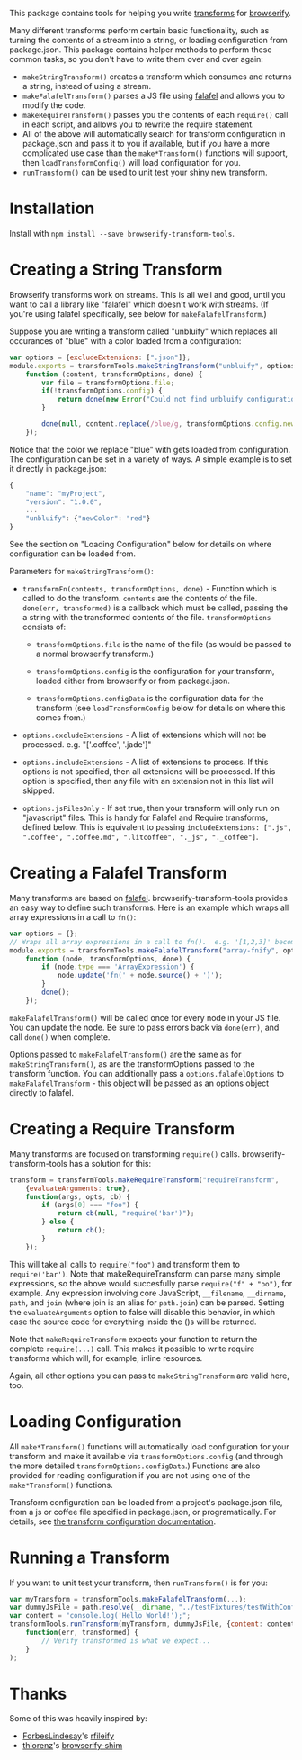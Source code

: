This package contains tools for helping you write [transforms](https://github.com/substack/node-browserify#btransformtr) for [browserify](https://github.com/substack/node-browserify).

Many different transforms perform certain basic functionality, such as turning the contents of a stream into a string, or loading configuration from package.json.  This package contains helper methods to perform these common tasks, so you don't have to write them over and over again:

* `makeStringTransform()` creates a transform which consumes and returns a string, instead of using a stream.
* `makeFalafelTransform()` parses a JS file using [falafel](https://github.com/substack/node-falafel) and allows you to modify the code.
* `makeRequireTransform()` passes you the contents of each `require()` call in each script, and allows you to rewrite the require statement.
* All of the above will automatically search for transform configuration in package.json and pass it to you if available, but if you have a more complicated use case than the `make*Transform()` functions will support, then `loadTransformConfig()` will load configuration for you.
* `runTransform()` can be used to unit test your shiny new transform.


Installation
============

Install with `npm install --save browserify-transform-tools`.

Creating a String Transform
===========================
Browserify transforms work on streams.  This is all well and good, until you want to call a library like "falafel" which doesn't work with streams.  (If you're using falafel specifically, see below for `makeFalafelTransform`.)

Suppose you are writing a transform called "unbluify" which replaces all occurances of "blue" with a color loaded from a configuration:

```JavaScript
var options = {excludeExtensions: [".json"]};
module.exports = transformTools.makeStringTransform("unbluify", options,
    function (content, transformOptions, done) {
        var file = transformOptions.file;
        if(!transformOptions.config) {
            return done(new Error("Could not find unbluify configuration."));
        }

        done(null, content.replace(/blue/g, transformOptions.config.newColor));
    });
```

Notice that the color we replace "blue" with gets loaded from configuration.  The configuration
can be set in a variety of ways.  A simple example is to set it directly in package.json:

```JavaScript
{
    "name": "myProject",
    "version": "1.0.0",
    ...
    "unbluify": {"newColor": "red"}
}
```

See the section on "Loading Configuration" below for details on where configuration can be loaded from.

Parameters for `makeStringTransform()`:

* `transformFn(contents, transformOptions, done)` - Function which is called to
  do the transform.  `contents` are the contents of the file.  `done(err, transformed)` is
  a callback which must be called, passing the a string with the transformed contents of the
  file.  `transformOptions` consists of:

  * `transformOptions.file` is the name of the file (as would be passed to a normal browserify transform.)

  * `transformOptions.config` is the configuration for your transform, loaded either from
    browserify or from package.json.

  * `transformOptions.configData` is the configuration data for the transform (see
  `loadTransformConfig` below for details on where this comes from.)

* `options.excludeExtensions` - A list of extensions which will not be processed.  e.g.
  "['.coffee', '.jade']"

* `options.includeExtensions` - A list of extensions to process.  If this options is not
  specified, then all extensions will be processed.  If this option is specified, then
  any file with an extension not in this list will skipped.

* `options.jsFilesOnly` - If set true, then your transform will only run on "javascript" files.
  This is handy for Falafel and Require transforms, defined below.  This is equivalent to
  passing
  `includeExtensions: [".js", ".coffee", ".coffee.md", ".litcoffee", "._js", "._coffee"]`.

Creating a Falafel Transform
============================
Many transforms are based on [falafel](https://github.com/substack/node-falafel). browserify-transform-tools provides an easy way to define such transforms.  Here is an example which wraps all array expressions in a call to `fn()`:

```JavaScript
var options = {};
// Wraps all array expressions in a call to fn().  e.g. '[1,2,3]' becomes 'fn([1,2,3])'.
module.exports = transformTools.makeFalafelTransform("array-fnify", options,
    function (node, transformOptions, done) {
        if (node.type === 'ArrayExpression') {
            node.update('fn(' + node.source() + ')');
        }
        done();
    });
```

`makeFalafelTransform()` will be called once for every node in your JS file.  You can update the node.  Be sure to pass errors back via `done(err)`, and call `done()` when complete.

Options passed to `makeFalafelTransform()` are the same as for `makeStringTransform()`, as are the transformOptions passed to the transform function.  You can additionally pass a `options.falafelOptions` to `makeFalafelTransform` - this object will be passed as an options object directly to falafel.

Creating a Require Transform
============================

Many transforms are focused on transforming `require()` calls.  browserify-transform-tools has a solution for this:

```JavaScript
transform = transformTools.makeRequireTransform("requireTransform",
    {evaluateArguments: true},
    function(args, opts, cb) {
        if (args[0] === "foo") {
            return cb(null, "require('bar')");
        } else {
            return cb();
        }
    });
```

This will take all calls to `require("foo")` and transform them to `require('bar')`.  Note that makeRequireTransform can parse many simple expressions, so the above would succesfully parse `require("f" + "oo")`, for example.  Any expression involving core JavaScript, `__filename`, `__dirname`, `path`, and `join` (where join is an alias for `path.join`) can be parsed.  Setting the `evaluateArguments` option to false will disable this behavior, in which case the source code for everything inside the ()s will be returned.

Note that `makeRequireTransform` expects your function to return the complete `require(...)` call.  This makes it possible to write require transforms which will, for example, inline resources.

Again, all other options you can pass to `makeStringTransform` are valid here, too.

Loading Configuration
=====================

All `make*Transform()` functions will automatically load configuration for your transform and make it available via `transformOptions.config` (and through the more detailed `transformOptions.configData`.)  Functions are also provided for reading configuration if you are not using one of the `make*Transform()` functions.

Transform configuration can be loaded from a project's package.json file, from a js or coffee file specified in package.json, or programatically.  For details, see [the transform configuration documentation](https://github.com/benbria/browserify-transform-tools/wiki/Transform-Configuration).

Running a Transform
===================
If you want to unit test your transform, then `runTransform()` is for you:

```JavaScript
var myTransform = transformTools.makeFalafelTransform(...);
var dummyJsFile = path.resolve(__dirname, "../testFixtures/testWithConfig/dummy.js");
var content = "console.log('Hello World!');";
transformTools.runTransform(myTransform, dummyJsFile, {content: content},
    function(err, transformed) {
        // Verify transformed is what we expect...
    }
);
```

Thanks
======
Some of this was heavily inspired by:

* [ForbesLindesay](https://github.com/ForbesLindesay)'s [rfileify](https://github.com/ForbesLindesay/rfileify)
* [thlorenz](https://github.com/thlorenz)'s [browserify-shim](https://github.com/thlorenz/browserify-shim)

